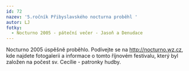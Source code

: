 ```yaml
---
id: 72
nazev: '5.ročník Přibyslavského nocturna proběhl '
autor: LJ
fotky:
  - Nocturno 2005 - páteční večer - Jasoň a Denudace
---
```

Nocturno 2005 úspěšně proběhlo. Podívejte se na http://nocturno.wz.cz, kde najdete fotogalerii a informace o tomto říjnovém festivalu, který byl založen na počest sv. Cecílie - patronky hudby.
